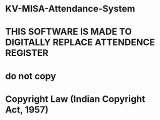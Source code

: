 # KV-MISA-Attendance-System
# THIS SOFTWARE IS MADE TO DIGITALLY REPLACE ATTENDENCE REGISTER 
# **do not copy**
# **Copyright Law (Indian Copyright Act, 1957)**
